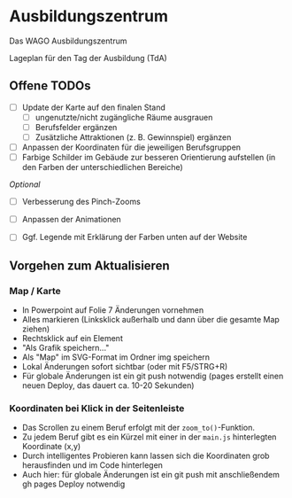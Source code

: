 # Ausbildungszentrum
Das WAGO Ausbildungszentrum

Lageplan für den Tag der Ausbildung (TdA)

## Offene TODOs

- [ ] Update der Karte auf den finalen Stand
    - [ ] ungenutzte/nicht zugängliche Räume ausgrauen
    - [ ] Berufsfelder ergänzen
    - [ ] Zusätzliche Attraktionen (z. B. Gewinnspiel) ergänzen
- [ ] Anpassen der Koordinaten für die jeweiligen Berufsgruppen
- [ ] Farbige Schilder im Gebäude zur besseren Orientierung aufstellen (in den Farben der unterschiedlichen Bereiche)

*Optional*
- [ ] Verbesserung des Pinch-Zooms
- [ ] Anpassen der Animationen
- [ ] Ggf. Legende mit Erklärung der Farben unten auf der Website


## Vorgehen zum Aktualisieren

### Map / Karte

- In Powerpoint auf Folie 7 Änderungen vornehmen
- Alles markieren (Linksklick außerhalb und dann über die gesamte Map ziehen)
- Rechtsklick auf ein Element
- "Als Grafik speichern..."
- Als "Map" im SVG-Format im Ordner img speichern
- Lokal Änderungen sofort sichtbar (oder mit F5/STRG+R)
- Für globale Änderungen ist ein git push notwendig (pages erstellt einen neuen Deploy, das dauert ca. 10-20 Sekunden)

### Koordinaten bei Klick in der Seitenleiste

- Das Scrollen zu einem Beruf erfolgt mit der `zoom_to()`-Funktion.
- Zu jedem Beruf gibt es ein Kürzel mit einer in der `main.js` hinterlegten Koordinate (x,y)
- Durch intelligentes Probieren kann lassen sich die Koordinaten grob herausfinden und im Code hinterlegen
- Auch hier: für globale Änderungen ist ein git push mit anschließendem gh pages Deploy notwendig
